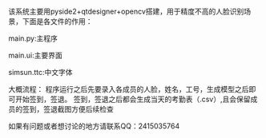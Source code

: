 # 
该系统主要用pyside2+qtdesigner+opencv搭建，用于精度不高的人脸识别场景，下面是各文件的作用：


main.py:主程序

main.ui:主要界面

simsun.ttc:中文字体

大概流程：
程序运行之后先要录入各成员的人脸，姓名，工号，生成模型之后即可开始签到，签退。
签到，签退之后都会生成当天的考勤表（.csv）,且会保留成员的签到，签退截图方便后续检查

如果有问题或者想讨论的地方请联系QQ：2415035764
